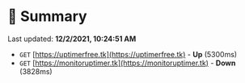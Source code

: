 # 📖 Summary
Last updated: **12/2/2021, 10:24:51 AM**

- `GET` [https://uptimerfree.tk](https://uptimerfree.tk) - **Up** (5300ms)
- `GET` [https://monitoruptimer.tk](https://monitoruptimer.tk) - **Down** (3828ms)
